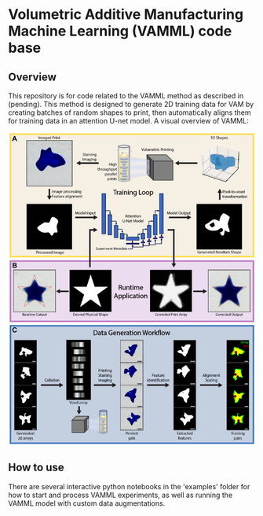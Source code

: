 # Volumetric Additive Manufacturing Machine Learning (VAMML) code base

## Overview
This repository is for code related to the VAMML method as described in (pending). This method is designed to generate 2D training data for VAM by creating batches of random shapes to print, then automatically aligns them for training data in an attention U-net model. A visual overview of VAMML:

![png](assets/Overview.png)

## How to use

There are several interactive python notebooks in the 'examples' folder for how to start and process VAMML experiments, as well as running the VAMML model with custom data augmentations.
